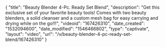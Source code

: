 {
    "title": "Beauty Blender 4-Pc. Ready Set Blend",
    "description": "Get this exclusive set of your favorite beauty tools! Comes with two beauty blenders, a solid cleanser and a custom mesh bag for easy carrying and drying while on the go!!!",
    "videoid": "167426310",
    "date_created": "1532094600",
    "date_modified": "1546466802",
    "type": "captivate",
    "layout": "video",
    "url": "\/v\/beauty-blender-4-pc-ready-set-blend\/167426310"
}